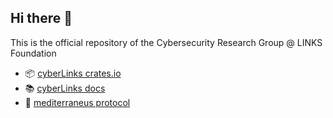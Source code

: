 ## Hi there 👋
This is the official repository of the Cybersecurity Research Group @ LINKS Foundation

- 📦 [cyberLinks crates.io](https://crates.io/teams/github:cybersecurity-links:publish)
- 📚 [cyberLinks docs](https://cybersecurity-links.github.io/)
- 🤝 [mediterraneus protocol](https://cybersecurity-links.github.io/docs/intro)
<!--

**Here are some ideas to get you started:**

🙋‍♀️ A short introduction - what is your organization all about?
🌈 Contribution guidelines - how can the community get involved?
👩‍💻 Useful resources - where can the community find your docs? Is there anything else the community should know?
🍿 Fun facts - what does your team eat for breakfast?
🧙 Remember, you can do mighty things with the power of [Markdown](https://docs.github.com/github/writing-on-github/getting-started-with-writing-and-formatting-on-github/basic-writing-and-formatting-syntax)
-->
